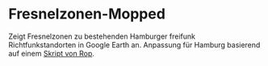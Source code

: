 # Fresnelzonen-Mopped 

Zeigt Fresnelzonen zu bestehenden Hamburger freifunk Richtfunkstandorten in Google Earth an. Anpassung für Hamburg basierend auf einem [Skript von Rop](https://wiki.freifunk.net/Berlin:Line-of-Sight_visualiser).
